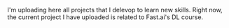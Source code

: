 I'm uploading here all projects that I delevop to learn new skills. Right now, the current project I have uploaded is related to Fast.ai's DL course.
